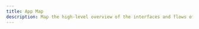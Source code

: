 ```yaml
---
title: App Map
description: Map the high-level overview of the interfaces and flows of an app.
---
```

